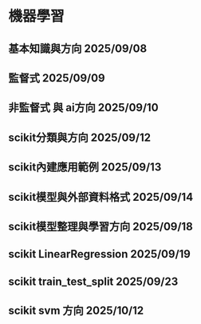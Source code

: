 # 機器學習  
 ## 基本知識與方向  2025/09/08  
 ## 監督式          2025/09/09  
 ## 非監督式 與 ai方向 2025/09/10  
 ## scikit分類與方向  2025/09/12  
 ## scikit內建應用範例 2025/09/13  
 ## scikit模型與外部資料格式 2025/09/14  
 ## scikit模型整理與學習方向 2025/09/18  
 ## scikit LinearRegression 2025/09/19  
 ## scikit train_test_split 2025/09/23  
 ## scikit svm 方向  2025/10/12  
